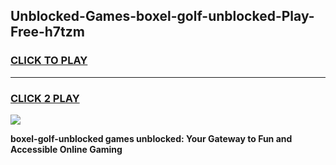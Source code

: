 
## Unblocked-Games-boxel-golf-unblocked-Play-Free-h7tzm
<h3>
<a href="https://premium76.site?title=boxel-golf-unblocked&ref=18A">CLICK TO PLAY</a></h3>
<hr>

<h3>
<a href="https://premium76.site?title=boxel-golf-unblocked&ref=18A">CLICK 2 PLAY</a>
  
</h3>

<a href="https://premium76.site?title=boxel-golf-unblocked&ref=18A"><img src="https://clearcache.store/games.png"></a>


**boxel-golf-unblocked games unblocked: Your Gateway to Fun and Accessible Online Gaming**
